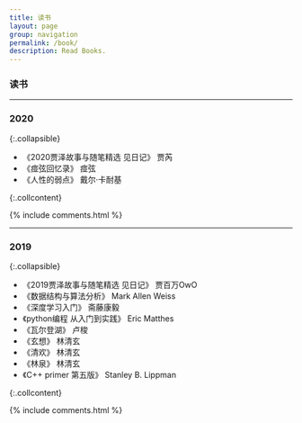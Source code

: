 ```yaml
---
title: 读书
layout: page
group: navigation
permalink: /book/
description: Read Books.
---
```


### 读书


-------------------

### 2020
{:.collapsible}

- 《2020贾泽故事与随笔精选 见日记》 贾芮
- 《痖弦回忆录》 痖弦
- 《人性的弱点》 戴尔·卡耐基

{:.collcontent}

{% include comments.html %}

-------

### 2019
{:.collapsible}

- 《2019贾泽故事与随笔精选 见日记》 贾百万OwO
- 《数据结构与算法分析》 Mark Allen Weiss
- 《深度学习入门》 斋藤康毅
- 《python编程 从入门到实践》 Eric Matthes
- 《瓦尔登湖》 卢梭
- 《玄想》 林清玄
- 《清欢》 林清玄
- 《林泉》 林清玄
- 《C++ primer 第五版》 Stanley B. Lippman

{:.collcontent}

{% include comments.html %}
